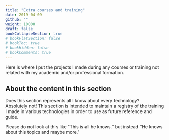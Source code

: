 ```yaml
---
title: "Extra courses and training"
date: 2019-04-09
github: ""
weight: 10000
draft: false
bookCollapseSection: true
# bookFlatSection: false
# bookToc: true
# bookHidden: false
# bookComments: true
---
```


Here is where I put the projects I made during any courses or training not related with my academic and/or professional formation.

## About the content in this section
Does this section represents all I know about every technology?  
Absolutely not! This section is intended to maintain a registry of the training I made in various technologies in order to use as future reference and guide.

Please do not look at this like "This is all he knows." but instead "He knows about this topics and maybe more."